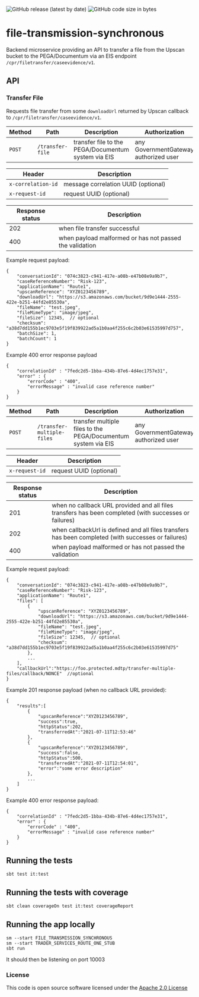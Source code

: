 ![GitHub release (latest by date)](https://img.shields.io/github/v/release/hmrc/file-transmission-synchronous) ![GitHub code size in bytes](https://img.shields.io/github/languages/code-size/hmrc/file-transmission-synchronous)

# file-transmission-synchronous

Backend microservice providing an API to transfer a file from the Upscan bucket to the PEGA/Documentum via an EIS endpoint `/cpr/filetransfer/caseevidence/v1`.

## API

### Transfer File

Requests file transfer from some `downloadUrl` returned by Upscan callback to `/cpr/filetransfer/caseevidence/v1`.

Method | Path | Description | Authorization
---|---|---|---
`POST` | `/transfer-file` | transfer file to the PEGA/Documentum system via EIS | any GovernmentGateway authorized user

Header | Description
---|---
`x-correlation-id` | message correlation UUID (optional)
`x-request-id` | request UUID (optional)

Response status | Description
---|---
202| when file transfer successful
400| when payload malformed or has not passed the validation

Example request payload:

    {
        "conversationId": "074c3823-c941-417e-a08b-e47b08e9a9b7",
        "caseReferenceNumber": "Risk-123",
        "applicationName": "Route1",
        "upscanReference": "XYZ0123456789",
        "downloadUrl": "https://s3.amazonaws.com/bucket/9d9e1444-2555-422e-b251-44fd2e85530a",
        "fileName": "test.jpeg",
        "fileMimeType": "image/jpeg",
        "fileSize": 12345,  // optional
        "checksum": "a38d7dd155b1ec9703e5f19f839922ad5a1b0aa4f255c6c2b03e61535997d757",
        "batchSize": 1,
        "batchCount": 1
    }

Example 400 error response payload

    {
        "correlationId" : "7fedc2d5-1bba-434b-87e6-4d4ec1757e31",
        "error" : {
            "errorCode" : "400",
            "errorMessage" : "invalid case reference number"
        }
    }     

Method | Path | Description | Authorization
---|---|---|---
`POST` | `/transfer-multiple-files` | transfer multiple files to the PEGA/Documentum system via EIS | any GovernmentGateway authorized user

Header | Description
---|---
`x-request-id` | request UUID (optional)

Response status | Description
---|---
201| when no callback URL provided and all files transfers has been completed (with successes or failures)
202| when callbackUrl is defined and all files transfers has been completed (with successes or failures)
400| when payload malformed or has not passed the validation

Example request payload:

    {
        "conversationId": "074c3823-c941-417e-a08b-e47b08e9a9b7",
        "caseReferenceNumber": "Risk-123",
        "applicationName": "Route1",
        "files": [
            {
                "upscanReference": "XYZ0123456789",
                "downloadUrl": "https://s3.amazonaws.com/bucket/9d9e1444-2555-422e-b251-44fd2e85530a",
                "fileName": "test.jpeg",
                "fileMimeType": "image/jpeg",
                "fileSize": 12345,  // optional
                "checksum": "a38d7dd155b1ec9703e5f19f839922ad5a1b0aa4f255c6c2b03e61535997d75"
            },
            ...
        ],
        "callbackUrl":"https://foo.protected.mdtp/transfer-multiple-files/callback/NONCE"  //optional
    }

Example 201 response payload (when no callback URL provided):  

    {
        "results":[
            {
                "upscanReference":"XYZ0123456789",
                "success":true,
                "httpStatus":202,
                "transferredAt":"2021-07-11T12:53:46"
            },
            {
                "upscanReference":"XYZ0123456789",
                "success":false,
                "httpStatus":500,
                "transferredAt":"2021-07-11T12:54:01",
                "error":"some error description"
            },
            ...
        ]
    }

Example 400 error response payload:

    {
        "correlationId" : "7fedc2d5-1bba-434b-87e6-4d4ec1757e31",
        "error" : {
            "errorCode" : "400",
            "errorMessage" : "invalid case reference number"
        }
    }         


## Running the tests

    sbt test it:test

## Running the tests with coverage

    sbt clean coverageOn test it:test coverageReport

## Running the app locally

    sm --start FILE_TRANSMISSION_SYNCHRONOUS
    sm --start TRADER_SERVICES_ROUTE_ONE_STUB
    sbt run

It should then be listening on port 10003

### License

This code is open source software licensed under the [Apache 2.0 License]("http://www.apache.org/licenses/LICENSE-2.0.html")
